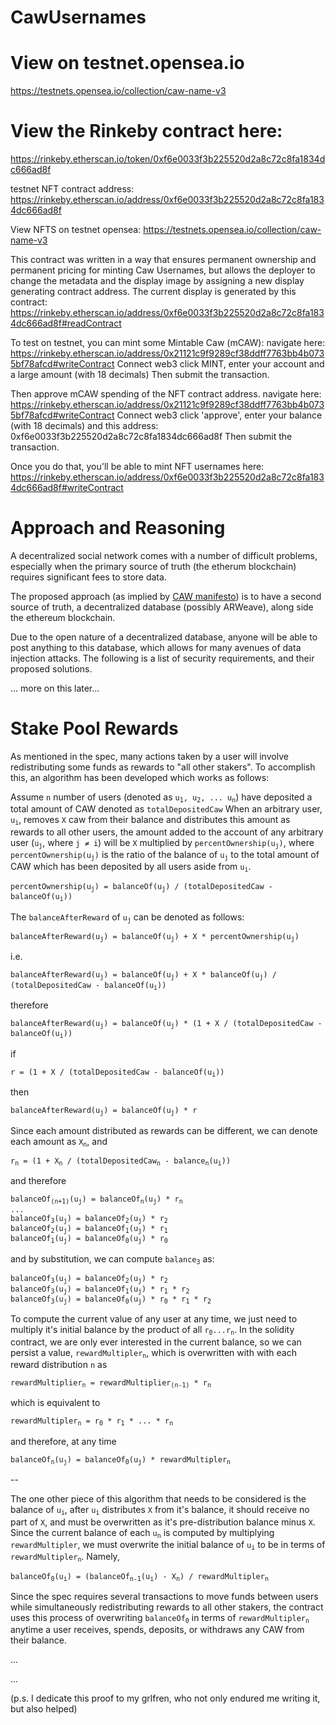 # CawUsernames

# View on testnet.opensea.io
https://testnets.opensea.io/collection/caw-name-v3

# View the Rinkeby contract here:
https://rinkeby.etherscan.io/token/0xf6e0033f3b225520d2a8c72c8fa1834dc666ad8f

testnet NFT contract address: https://rinkeby.etherscan.io/address/0xf6e0033f3b225520d2a8c72c8fa1834dc666ad8f

View NFTS on testnet opensea: https://testnets.opensea.io/collection/caw-name-v3

This contract was written in a way that ensures permanent ownership and permanent pricing for minting Caw Usernames, but allows the deployer to change the metadata and the display image by assigning a new display generating contract address. The current display is generated by this contract: https://rinkeby.etherscan.io/address/0xf6e0033f3b225520d2a8c72c8fa1834dc666ad8f#readContract

To test on testnet, you can mint some Mintable Caw (mCAW): navigate here: https://rinkeby.etherscan.io/address/0x21121c9f9289cf38ddff7763bb4b0735bf78afcd#writeContract Connect web3 click MINT, enter your account and a large amount (with 18 decimals) Then submit the transaction.

Then approve mCAW spending of the NFT contract address. navigate here: https://rinkeby.etherscan.io/address/0x21121c9f9289cf38ddff7763bb4b0735bf78afcd#writeContract Connect web3 click 'approve', enter your balance (with 18 decimals) and this address: 0xf6e0033f3b225520d2a8c72c8fa1834dc666ad8f Then submit the transaction.

Once you do that, you'll be able to mint NFT usernames here: https://rinkeby.etherscan.io/address/0xf6e0033f3b225520d2a8c72c8fa1834dc666ad8f#writeContract



# Approach and Reasoning
A decentralized social network comes with a number of difficult problems, especially when the
primary source of truth (the etherum blockchain) requires significant fees to store data.

The proposed approach (as implied by <a href='https://caw.is'>CAW manifesto</a>)
is to have a second source of truth, a decentralized database (possibly ARWeave),
along side the ethereum blockchain.

Due to the open nature of a decentralized database, anyone will be able to post anything to
this database, which allows for many avenues of data injection attacks. The following is a
list of security requirements, and their proposed solutions.

  ... more on this later...








# 





# Stake Pool Rewards

As mentioned in the spec, many actions taken by a user will involve redistributing some funds as rewards
to "all other stakers". To accomplish this, an algorithm has been developed which works as follows:


Assume `n` number of users (denoted as <code>u<sub>1</sub>, u<sub>2</sub>, ... u<sub>n</sub></code>) have deposited a total amount of CAW denoted as `totalDepositedCaw`
When an arbitrary user, <code>u<sub>i</sub></code>, removes `X` caw from their balance and distributes this amount as rewards to all other users,
the amount added to the account of any arbitrary user (<code>u<sub>j</sub></code>, where `j ≠ i`) will be `X` multiplied by <code>percentOwnership(u<sub>j</sub>)</code>,
where <code>percentOwnership(u<sub>j</sub>)</code> is the ratio of the balance of <code>u<sub>j</sub></code> to the total amount of CAW which has been deposited by all users aside from <code>u<sub>i</sub></code>. 


<pre><code>percentOwnership(u<sub>j</sub>) = balanceOf(u<sub>j</sub>) / (totalDepositedCaw - balanceOf(u<sub>i</sub>))
</code></pre>


The `balanceAfterReward` of <code>u<sub>j</sub></code> can be denoted as follows:

<pre><code>balanceAfterReward(u<sub>j</sub>) = balanceOf(u<sub>j</sub>) + X * percentOwnership(u<sub>j</sub>)
</code></pre>


i.e.

<pre><code>balanceAfterReward(u<sub>j</sub>) = balanceOf(u<sub>j</sub>) + X * balanceOf(u<sub>j</sub>) / (totalDepositedCaw - balanceOf(u<sub>i</sub>))
</code></pre>


therefore

<pre><code>balanceAfterReward(u<sub>j</sub>) = balanceOf(u<sub>j</sub>) * (1 + X / (totalDepositedCaw - balanceOf(u<sub>i</sub>))
</code></pre>


if

<pre><code>r = (1 + X / (totalDepositedCaw - balanceOf(u<sub>i</sub>))
</code></pre>


then


<pre><code>balanceAfterReward(u<sub>j</sub>) = balanceOf(u<sub>j</sub>) * r
</code></pre>


Since each amount distributed as rewards can be different, we can denote each amount as <code>X<sub>n</sub></code>, and 


<pre><code>r<sub>n</sub> = (1 + X<sub>n</sub> / (totalDepositedCaw<sub>n</sub> - balance<sub>n</sub>(u<sub>i</sub>))
</code></pre>


and therefore


<pre><code>balanceOf<sub>(n+1)</sub>(u<sub>j</sub>) = balanceOf<sub>n</sub>(u<sub>j</sub>) * r<sub>n</sub>
...
balanceOf<sub>3</sub>(u<sub>j</sub>) = balanceOf<sub>2</sub>(u<sub>j</sub>) * r<sub>2</sub>
balanceOf<sub>2</sub>(u<sub>j</sub>) = balanceOf<sub>1</sub>(u<sub>j</sub>) * r<sub>1</sub>
balanceOf<sub>1</sub>(u<sub>j</sub>) = balanceOf<sub>0</sub>(u<sub>j</sub>) * r<sub>0</sub>
</code></pre>


and by substitution, we can compute <code>balance<sub>3</sub></code> as:


<pre><code>balanceOf<sub>3</sub>(u<sub>j</sub>) = balanceOf<sub>2</sub>(u<sub>j</sub>) * r<sub>2</sub>
balanceOf<sub>3</sub>(u<sub>j</sub>) = balanceOf<sub>1</sub>(u<sub>j</sub>) * r<sub>1</sub> * r<sub>2</sub>
balanceOf<sub>3</sub>(u<sub>j</sub>) = balanceOf<sub>0</sub>(u<sub>j</sub>) * r<sub>0</sub> * r<sub>1</sub> * r<sub>2</sub>
</code></pre>


To compute the current value of any user at any time,
we just need to multiply it's initial balance by the product of all <code>r<sub>0</sub>...r<sub>n</sub></code>.
In the solidity contract, we are only ever interested in the current balance,
so we can persist a value, <code>rewardMultipler<sub>n</sub></code>, which is overwritten with with each reward distribution `n` as

<pre><code>rewardMultiplier<sub>n</sub> = rewardMultiplier<sub>(n-1)</sub> * r<sub>n</sub>
</code></pre>

which is equivalent to

<pre><code>rewardMultipler<sub>n</sub> = r<sub>0</sub> * r<sub>1</sub> * ... * r<sub>n</sub>
</code></pre>


and therefore, at any time

<pre><code>balanceOf<sub>n</sub>(u<sub>j</sub>) = balanceOf<sub>0</sub>(u<sub>j</sub>) * rewardMultipler<sub>n</sub>
</code></pre>

--
    
The one other piece of this algorithm that needs to be considered is the balance of <code>u<sub>i</sub></code>, 
after <code>u<sub>i</sub></code> distributes `X` from it's balance, it should receive no part of `X`, and must be
overwritten as it's pre-distribution balance minus `X`. Since the current balance of each <code>u<sub>n</sub></code>
is computed by multiplying `rewardMultipler`, we must overwrite the initial balance of <code>u<sub>i</sub></code>
to be in terms of <code>rewardMultipler<sub>n</sub></code>. Namely,


<pre><code>balanceOf<sub>0</sub>(u<sub>i</sub>) = (balanceOf<sub>n-1</sub>(u<sub>i</sub>) - X<sub>n</sub>) / rewardMultipler<sub>n</sub>
</code></pre>


Since the spec requires several transactions to move funds between users while simultaneously redistributing
rewards to all other stakers, the contract uses this process of overwriting <code>balanceOf<sub>0</sub></code>
in terms of <code>rewardMultipler<sub>n</sub></code> anytime a user receives, spends, deposits, or withdraws
any CAW from their balance.






...

...

(p.s. I dedicate this proof to my grlfren, who not only endured me writing it, but also helped)

